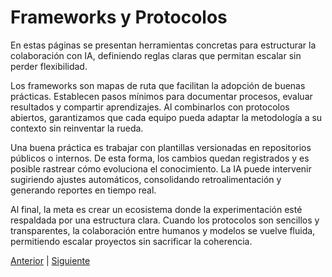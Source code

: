 # Frameworks y Protocolos

En estas páginas se presentan herramientas concretas para estructurar la colaboración con IA, definiendo reglas claras que permitan escalar sin perder flexibilidad.

Los frameworks son mapas de ruta que facilitan la adopción de buenas prácticas. Establecen pasos mínimos para documentar procesos, evaluar resultados y compartir aprendizajes. Al combinarlos con protocolos abiertos, garantizamos que cada equipo pueda adaptar la metodología a su contexto sin reinventar la rueda.

Una buena práctica es trabajar con plantillas versionadas en repositorios públicos o internos. De esta forma, los cambios quedan registrados y es posible rastrear cómo evoluciona el conocimiento. La IA puede intervenir sugiriendo ajustes automáticos, consolidando retroalimentación y generando reportes en tiempo real.

Al final, la meta es crear un ecosistema donde la experimentación esté respaldada por una estructura clara. Cuando los protocolos son sencillos y transparentes, la colaboración entre humanos y modelos se vuelve fluida, permitiendo escalar proyectos sin sacrificar la coherencia.

[Anterior](../chapters/06_el_rol_de_la_cultura.md) | [Siguiente](../chapters/08_experimentos_abiertos.md)
